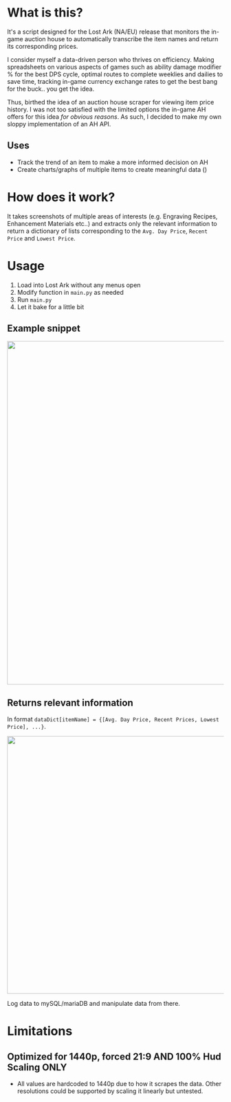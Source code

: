 # What is this?
It's a script designed for the Lost Ark (NA/EU) release that monitors the in-game auction house to automatically transcribe the item names and return its corresponding prices. 

I consider myself a data-driven person who thrives on efficiency. Making spreadsheets on various aspects of games such as ability damage modifier % for the best DPS cycle, optimal routes to complete weeklies and dailies to save time, tracking in-game currency exchange rates to get the best bang for the buck.. you get the idea. 

Thus, birthed the idea of an auction house scraper for viewing item price history. I was not too satisfied with the limited options the in-game AH offers for this idea _for obvious reasons_. As such, I decided to make my own sloppy implementation of an AH API.

## Uses
* Track the trend of an item to make a more informed decision on AH
* Create charts/graphs of multiple items to create meaningful data ()

# How does it work?
It takes screenshots of multiple areas of interests (e.g. Engraving Recipes, Enhancement Materials etc..) and extracts only the relevant information to return a dictionary of lists corresponding to the `Avg. Day Price`, `Recent Price` and `Lowest Price`. 

# Usage
1. Load into Lost Ark without any menus open
2. Modify function in `main.py` as needed
3. Run `main.py` 
4. Let it bake for a little bit

## Example snippet
<p align="center">
<img width=800 src="https://i.imgur.com/fquXVdY.png">
</p>

## Returns relevant information 
In format `dataDict[itemName] = {[Avg. Day Price, Recent Prices, Lowest Price], ...}`.
<p align="center">
<img width=600 src="https://i.imgur.com/qLK11tl.png?1">
</p>

Log data to mySQL/mariaDB and manipulate data from there.

# Limitations
## Optimized for 1440p, forced 21:9 AND 100% Hud Scaling ONLY
* All values are hardcoded to 1440p due to how it scrapes the data. Other resolutions could be supported by scaling it linearly but untested.

